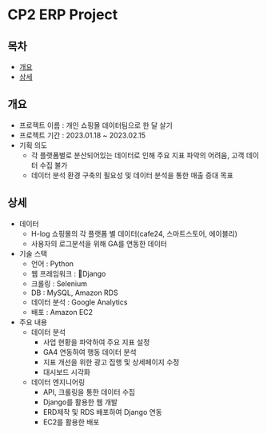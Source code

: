 # CP2 ERP Project

## 목차
  - [개요](#개요)
  - [상세](#상세)

## 개요
- 프로젝트 이름 : 개인 쇼핑몰 데이터팀으로 한 달 살기
- 프로젝트 기간 : 2023.01.18 ~ 2023.02.15
- 기획 의도
  - 각 플랫폼별로 분산되어있는 데이터로 인해 주요 지표 파악의 어려움, 고객 데이터 수집 불가
  - 데이터 분석 환경 구축의 필요성 및 데이터 분석을 통한 매출 증대 목표

## 상세
- 데이터
  - H-log 쇼핑몰의 각 플랫폼 별 데이터(cafe24, 스마트스토어, 에이블리)
  - 사용자의 로그분석을 위해 GA를 연동한 데이터
- 기술 스택
  - 언어 : Python
  - 웹 프레임워크 : Django
  - 크롤링 : Selenium
  - DB : MySQL, Amazon RDS
  - 데이터 분석 : Google Analytics
  - 배포 : Amazon EC2
- 주요 내용
  - 데이터 분석
    - 사업 현황을 파악하여 주요 지표 설정
    - GA4 연동하여 행동 데이터 분석
    - 지표 개선을 위한 광고 집행 및 상세페이지 수정
    - 대시보드 시각화
  - 데이터 엔지니어링
    - API, 크롤링을 통한 데이터 수집
    - Django를 활용한 웹 개발
    - ERD제작 및 RDS 배포하여 Django 연동
    - EC2를 활용한 배포
